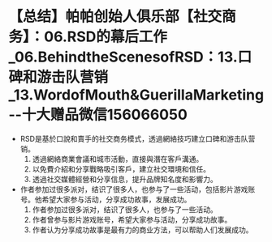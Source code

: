 # 【总结】帕帕创始人俱乐部【社交商务】：06.RSD的幕后工作_06.BehindtheScenesofRSD：13.口碑和游击队营销_13.WordofMouth&GuerillaMarketing--十大赠品微信156066050

-   RSD是基於口說和賣手的社交商务模式，透過網絡技巧建立口碑和游击队营销。
    1.  透過網絡商業會議和城市活動，直接與潛在客戶溝通。
    2.  以免費介紹和分享戰略吸引客戶，建立社交環境和信任。
    3.  透過社交媒體經營和分享信息，提升品牌知名度和影響力。
-   作者参加过很多派对，结识了很多人，也参与了一些活动，包括影片游戏账号。他希望大家参与活动，分享成功故事，发展成功。
    1.  作者参加过很多派对，结识了很多人，也参与了一些活动。
    2.  作者曾参与影片游戏账号，希望大家参与活动，分享成功故事。
    3.  作者认为分享成功故事是最有力的商业方法，可以帮助人们发展成功。
